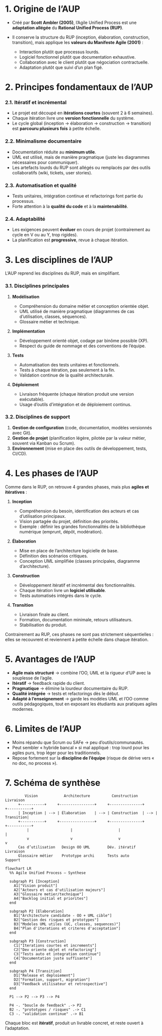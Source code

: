 

# 1. Origine de l’AUP

- Créé par **Scott Ambler (2005)**, l’Agile Unified Process est une **adaptation allégée** du **Rational Unified Process (RUP)**.
    
- Il conserve la structure du RUP (inception, élaboration, construction, transition), mais applique les **valeurs du Manifeste Agile (2001)** :
    
    - Interaction plutôt que processus lourds.
    - Logiciel fonctionnel plutôt que documentation exhaustive.
    - Collaboration avec le client plutôt que négociation contractuelle.
    - Adaptation plutôt que suivi d’un plan figé.

# 2. Principes fondamentaux de l’AUP

### 2.1. Itératif et incrémental

- Le projet est découpé en **itérations courtes** (souvent 2 à 6 semaines).
- Chaque itération livre une **version fonctionnelle** du système.
- Le cycle global (inception → élaboration → construction → transition) est **parcouru plusieurs fois** à petite échelle.

### 2.2. Minimalisme documentaire

- Documentation réduite au **minimum utile**.
- UML est utilisé, mais de manière pragmatique (juste les diagrammes nécessaires pour communiquer).
- Les artefacts lourds du RUP sont allégés ou remplacés par des outils collaboratifs (wiki, tickets, user stories).

### 2.3. Automatisation et qualité

- Tests unitaires, intégration continue et refactorings font partie du processus.
- Forte attention à la **qualité du code** et à la **maintenabilité**.

### 2.4. Adaptabilité

- Les exigences peuvent **évoluer** en cours de projet (contrairement au cycle en V ou au Y, trop rigides).
- La planification est **progressive**, revue à chaque itération.

# 3. Les disciplines de l’AUP

L’AUP reprend les disciplines du RUP, mais en simplifiant.

### 3.1. Disciplines principales

1. **Modélisation**
    
    - Compréhension du domaine métier et conception orientée objet.
    - UML utilisé de manière pragmatique (diagrammes de cas d’utilisation, classes, séquences).
    - Glossaire métier et technique.
    
2. **Implémentation**
    
    - Développement orienté objet, codage par binôme possible (XP).
    - Respect du guide de nommage et des conventions de l’équipe.
    
3. **Tests**
    
    - Automatisation des tests unitaires et fonctionnels.
    - Tests à chaque itération, pas seulement à la fin.
    - Validation continue de la qualité architecturale.
    
4. **Déploiement**
    
    - Livraison fréquente (chaque itération produit une version exécutable).
    - Usage d’outils d’intégration et de déploiement continus.

### 3.2. Disciplines de support

1. **Gestion de configuration** (code, documentation, modèles versionnés avec Git).
2. **Gestion de projet** (planification légère, pilotée par la valeur métier, souvent via Kanban ou Scrum).
3. **Environnement** (mise en place des outils de développement, tests, CI/CD).

# 4. Les phases de l’AUP

Comme dans le RUP, on retrouve 4 grandes phases, mais plus **agiles et itératives** :

1. **Inception**
    
    - Compréhension du besoin, identification des acteurs et cas d’utilisation principaux.
    - Vision partagée du projet, définition des priorités.
    - Exemple : définir les grandes fonctionnalités de la bibliothèque numérique (emprunt, dépôt, modération).
    
2. **Élaboration**
    
    - Mise en place de l’architecture logicielle de base.
    - Définition des scénarios critiques.
    - Conception UML simplifiée (classes principales, diagramme d’architecture).
        
3. **Construction**
    
    - Développement itératif et incrémental des fonctionnalités.
    - Chaque itération livre un **logiciel utilisable**.
    - Tests automatisés intégrés dans le cycle.
        
4. **Transition**
    
    - Livraison finale au client.
    - Formation, documentation minimale, retours utilisateurs.
    - Stabilisation du produit.
        

Contrairement au RUP, ces phases ne sont pas strictement séquentielles : elles se recouvrent et reviennent à petite échelle dans chaque itération.

# 5. Avantages de l’AUP

- **Agile mais structuré** → combine l’OO, UML et la rigueur d’UP avec la souplesse de l’agile.
- **Itératif** → feedback rapide du client.
- **Pragmatique** → élimine la lourdeur documentaire du RUP.
- **Qualité intégrée** → tests et refactorings dès le début.
- **Adapté à l’enseignement** → garde les modèles UML et l’OO comme outils pédagogiques, tout en exposant les étudiants aux pratiques agiles modernes.

# 6. Limites de l’AUP

- Moins répandu que Scrum ou SAFe → peu d’outils/communautés.
- Peut sembler « hybride bancal » si mal appliqué : trop lourd pour les agiles purs, trop léger pour les traditionnels.
- Repose fortement sur la **discipline de l’équipe** (risque de dérive vers « no doc, no process »).

# 7. Schéma de synthèse

```
         Vision            Architecture          Construction         Livraison
      +-----------+     +----------------+     +---------------+     +-----------+
      | Inception | --> | Élaboration    | --> | Construction  | --> | Transition|
      +-----------+     +----------------+     +---------------+     +-----------+
          |                   |                     |                    |
          v                   v                     v                    v
      Cas d’utilisation   Design OO UML        Dév. itératif        Livraison
      Glossaire métier    Prototype archi      Tests auto           Support
```

```mermaid
flowchart LR
  %% Agile Unified Process — Synthese

  subgraph P1 [Inception]
    A1["Vision produit"]
    A2["Acteurs et cas d'utilisation majeurs"]
    A3["Glossaire metier/technique"]
    A4["Backlog initial et priorites"]
  end

  subgraph P2 [Elaboration]
    B1["Architecture candidate - OO + UML cible"]
    B2["Gestion des risques et prototypes"]
    B3["Modeles UML utiles (UC, classes, sequences)"]
    B4["Plan d'iterations et criteres d'acceptation"]
  end

  subgraph P3 [Construction]
    C1["Iterations courtes et increments"]
    C2["Dev oriente objet et refactoring"]
    C3["Tests auto et integration continue"]
    C4["Documentation juste suffisante"]
  end

  subgraph P4 [Transition]
    D1["Release et deploiement"]
    D2["Formation, support, migration"]
    D3["Feedback utilisateur et retrospective"]
  end

  P1 --> P2 --> P3 --> P4

  P4 -. "boucle de feedback" .-> P2
  B2 -. "prototypes / risques" .-> C1
  C3 -. "validation continue" .-> B1

```

Chaque bloc est **itératif**, produit un livrable concret, et reste ouvert à l’adaptation.
